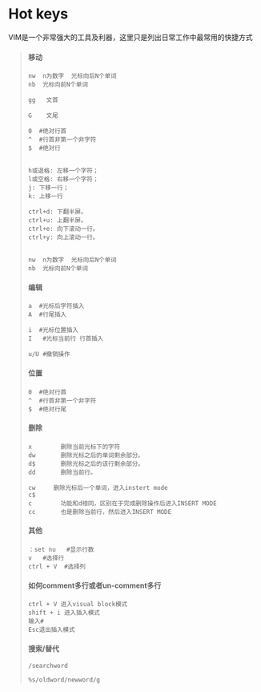 # Hot keys



VIM是一个非常强大的工具及利器，这里只是列出日常工作中最常用的快捷方式

> #### **移动**
>
> ```text
> nw  n为数字  光标向后N个单词
> nb  光标向前N个单词
>
> gg   文首
>
> G    文尾
>
> 0  #绝对行首
> ^  #行首非第一个非字符
> $  #绝对行
>
>
> h或退格: 左移一个字符；
> l或空格: 右移一个字符；
> j: 下移一行；
> k: 上移一行
>
> ctrl+d: 下翻半屏。
> ctrl+u: 上翻半屏。
> ctrl+e: 向下滚动一行。
> ctrl+y: 向上滚动一行。
>
>
> nw  n为数字  光标向后N个单词
> nb  光标向前N个单词
>
> ```
>
> #### 编辑
>
> ```text
> a  #光标后字符插入
> A  #行尾插入
>
> i  #光标位置插入
> I   #光标当前行 行首插入
>
> u/U #撤销操作
> ```
>
> #### 位置
>
> ```text
> 0  #绝对行首
> ^  #行首非第一个非字符
> $  #绝对行尾
> ```
>
> #### 删除
>
> ```text
> x        删除当前光标下的字符
> dw       删除光标之后的单词剩余部分。
> d$       删除光标之后的该行剩余部分。
> dd       删除当前行。
>
> cw     删除光标后一个单词，进入instert mode
> c$
> c        功能和d相同，区别在于完成删除操作后进入INSERT MODE
> cc       也是删除当前行，然后进入INSERT MODE
> ```
>
> #### 其他
>
> ```text
> ：set nu   #显示行数
> v   #选择行
> ctrl + V  #选择列
> ```
>
> #### 如何comment多行或者un-comment多行
>
> ```text
> ctrl + V 进入visual block模式
> shift + i 进入插入模式
> 输入#
> Esc退出插入模式
> ```
>
> #### 搜索/替代
>
> ```text
> /searchword
>
> %s/oldword/newword/g
> ```

